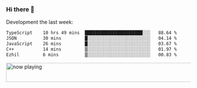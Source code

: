### Hi there 👋

Development the last week:
<!--START_SECTION:waka-->

```txt
TypeScript    10 hrs 49 mins  ██████████████████████░░░   88.64 %
JSON          30 mins         █░░░░░░░░░░░░░░░░░░░░░░░░   04.14 %
JavaScript    26 mins         █░░░░░░░░░░░░░░░░░░░░░░░░   03.67 %
C++           14 mins         ▒░░░░░░░░░░░░░░░░░░░░░░░░   01.97 %
Ezhil         6 mins          ▒░░░░░░░░░░░░░░░░░░░░░░░░   00.83 %
```

<!--END_SECTION:waka-->

<!--
**JASONPANGGO/jasonpanggo** is a ✨ _special_ ✨ repository because its `README.md` (this file) appears on your GitHub profile.

Here are some ideas to get you started:

- 🔭 I’m currently working on ...
- 🌱 I’m currently learning ...
- 👯 I’m looking to collaborate on ...
- 🤔 I’m looking for help with ...
- 💬 Ask me about ...
- 📫 How to reach me: ...
- 😄 Pronouns: ...
- ⚡ Fun fact: ...
-->

<a href="https://volt.fm/user/q8yd9e79csfr57rt" target="_blank"><img src="https://spotify-badge-egoist.vercel.app/api/now-playing" width="540" height="52" alt="now playing"></a>
